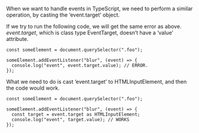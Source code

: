 When we want to handle events in TypeScript, we need to perform a similar operation, by casting the ‘event.target’ object.

If we try to run the following code, we will get the same error as above. *event.target*, which is class type EventTarget, doesn’t have a ‘value’ attribute.
```
const someElement = document.querySelector(".foo");

someElement.addEventListener("blur", (event) => {
  console.log("event", event.target.value); // ERROR. 
});
```
What we need to do is cast ‘event.target’ to HTMLInputElement, and then the code would work.
```
const someElement = document.querySelector(".foo");

someElement.addEventListener("blur", (event) => {
  const target = event.target as HTMLInputElement;
  console.log("event", target.value); // WORKS
});
```